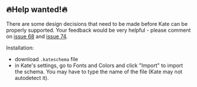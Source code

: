 🔥Help wanted!🔥
--------------

There are some design decisions that need to be made before Kate can be
properly supported. Your feedback would be very helpful - please comment on
[issue 68](https://github.com/jan-warchol/selenized/issues/68) and
[issue 74](https://github.com/jan-warchol/selenized/issues/74).


Installation:
- download `.kateschema` file
- in Kate's settings, go to Fonts and Colors and click "Import" to import the
  schema. You may have to type the name of the file (Kate may not autodetect
  it).

